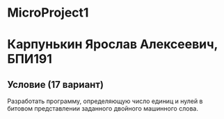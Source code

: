 # MicroProject1
# Карпунькин Ярослав Алексеевич, БПИ191

## Условие (17 вариант)
Разработать программу, определяющую число единиц и нулей в битовом представлении заданного двойного машинного слова.
